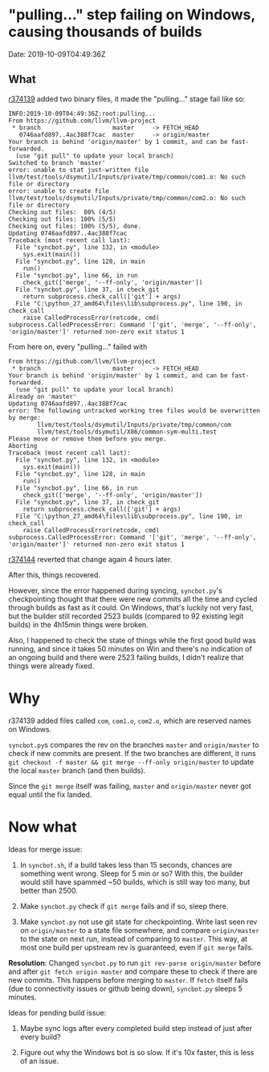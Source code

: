 "pulling..." step failing on Windows, causing thousands of builds
=================================================================

Date: 2019-10-09T04:49:36Z

What
----

[r374139](http://reviews.llvm.org/rL374139) added two binary files, it
made the "pulling..." stage fail like so:

    INFO:2019-10-09T04:49:36Z:root:pulling...
    From https://github.com/llvm/llvm-project
     * branch                    master     -> FETCH_HEAD
       0746aafd897..4ac388f7cac  master     -> origin/master
    Your branch is behind 'origin/master' by 1 commit, and can be fast-forwarded.
      (use "git pull" to update your local branch)
    Switched to branch 'master'
    error: unable to stat just-written file llvm/test/tools/dsymutil/Inputs/private/tmp/common/com1.o: No such file or directory
    error: unable to create file llvm/test/tools/dsymutil/Inputs/private/tmp/common/com2.o: No such file or directory
    Checking out files:  80% (4/5)   
    Checking out files: 100% (5/5)   
    Checking out files: 100% (5/5), done.
    Updating 0746aafd897..4ac388f7cac
    Traceback (most recent call last):
      File "syncbot.py", line 132, in <module>
        sys.exit(main())
      File "syncbot.py", line 128, in main
        run()
      File "syncbot.py", line 66, in run
        check_git(['merge', '--ff-only', 'origin/master'])
      File "syncbot.py", line 37, in check_git
        return subprocess.check_call(['git'] + args)
      File "C:\python_27_amd64\files\lib\subprocess.py", line 190, in check_call
        raise CalledProcessError(retcode, cmd)
    subprocess.CalledProcessError: Command '['git', 'merge', '--ff-only', 'origin/master']' returned non-zero exit status 1

From here on, every "pulling..." failed with

    From https://github.com/llvm/llvm-project
     * branch                    master     -> FETCH_HEAD
    Your branch is behind 'origin/master' by 1 commit, and can be fast-forwarded.
      (use "git pull" to update your local branch)
    Already on 'master'
    Updating 0746aafd897..4ac388f7cac
    error: The following untracked working tree files would be overwritten by merge:
            llvm/test/tools/dsymutil/Inputs/private/tmp/common/com
            llvm/test/tools/dsymutil/X86/common-sym-multi.test
    Please move or remove them before you merge.
    Aborting
    Traceback (most recent call last):
      File "syncbot.py", line 132, in <module>
        sys.exit(main())
      File "syncbot.py", line 128, in main
        run()
      File "syncbot.py", line 66, in run
        check_git(['merge', '--ff-only', 'origin/master'])
      File "syncbot.py", line 37, in check_git
        return subprocess.check_call(['git'] + args)
      File "C:\python_27_amd64\files\lib\subprocess.py", line 190, in check_call
        raise CalledProcessError(retcode, cmd)
    subprocess.CalledProcessError: Command '['git', 'merge', '--ff-only', 'origin/master']' returned non-zero exit status 1

[r374144](http://reviews.llvm.org/rL374144) reverted that change again 4 hours
later.

After this, things recovered.

However, since the error happened during syncing, `syncbot.py`'s checkpointing
thought that there were new commits all the time and cycled through builds
as fast as it could. On Windows, that's luckily not very fast, but the builder
still recorded 2523 builds (compared to 92 existing legit builds) in the
4h15min things were broken.

Also, I happened to check the state of things while the first good build
was running, and since it takes 50 minutes on Win and there's no indication of
an ongoing build and there were 2523 failing builds, I didn't realize that
things were already fixed.

Why
===

r374139 added files called `com`, `com1.o`, `com2.o`, which are reserved names
on Windows.

`syncbot.py`s compares the rev on the branches `master` and `origin/master` to
check if new commits are present. If the two branches are different, it runs
`git checkout -f master && git merge --ff-only origin/master` to update
the local `master` branch (and then builds).

Since the `git merge` itself was failing, `master` and `origin/master` never
got equal until the fix landed.

Now what
========

Ideas for merge issue:

1. In `syncbot.sh`, if a build takes less than 15 seconds, chances are something
   went wrong. Sleep for 5 min or so? With this, the builder would still have
   spammed ~50 builds, which is still way too many, but better than 2500.

1. Make `syncbot.py` check if `git merge` fails and if so, sleep there.

1. Make `syncbot.py` not use git state for checkpointing. Write last seen rev
   on `origin/master` to a state file somewhere, and compare `origin/master`
   to the state on next run, instead of comparing to `master`. This way,
   at most one build per upstream rev is guaranteed, even if `git merge` fails.

**Resolution**: Changed `syncbot.py` to run `git rev-parse origin/master`
before and after `git fetch origin master` and compare these to check if
there are new commits. This happens before merging to `master`. If `fetch`
itself fails (due to connectivity issues or github being down), `syncbot.py`
sleeps 5 minutes.

Ideas for pending build issue:

1. Maybe sync logs after every completed build step instead of just after every
   build?

1. Figure out why the Windows bot is so slow. If it's 10x faster, this is less
   of an issue.

